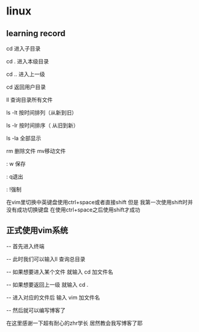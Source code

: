 # linux

## learning record

cd 进入子目录 

cd .  进入本级目录 

cd .. 进入上一级 

cd  返回用户目录 

ll 查询目录所有文件 

ls -lt 按时间排列（从新到旧） 

ls -lr 按时间排序（ 从旧到新） 

ls -la 全部显示 

rm 删除文件 mv移动文件 

: w 保存 

: q退出 

: !强制 

 在vim里切换中英键盘使用ctrl+space或者直接shift 但是 我第一次使用shift时并没有成功切换键盘  在使用ctrl+space之后使用shift才成功 



## 正式使用vim系统

-- 首先进入终端

-- 此时我们可以输入ll 查询总目录

-- 如果想要进入某个文件 就输入 cd 加文件名

-- 如果想要返回上一级 就输入 cd .

-- 进入对应的文件后 输入 vim 加文件名

-- 然后就可以编写博客了

在这里感谢一下超有耐心的zhr学长 居然教会我写博客了耶

